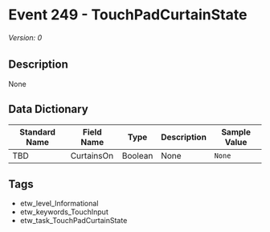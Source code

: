 # Event 249 - TouchPadCurtainState
###### Version: 0

## Description
None

## Data Dictionary
|Standard Name|Field Name|Type|Description|Sample Value|
|---|---|---|---|---|
|TBD|CurtainsOn|Boolean|None|`None`|

## Tags
* etw_level_Informational
* etw_keywords_TouchInput
* etw_task_TouchPadCurtainState